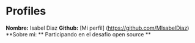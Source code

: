 # Profiles
**Nombre:** Isabel Diaz
**Github:** [Mi perfil] (https://github.com/MIsabelDiaz)
**Sobre mi: ** Participando en el desafio open source **

